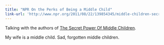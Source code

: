 ```yaml
---
title: "NPR On the Perks of Being a Middle Child"
link-url: 'http://www.npr.org/2011/08/22/139854345/middle-children-secret-agents-of-change?ft=1&f=100'
---
```

<p>Talking with the authors of <a href="http://www.amazon.ca/gp/product/1594630801/ref=as_li_ss_tl?ie=UTF8&amp;tag=farawsoclos0a-20&amp;linkCode=as2&amp;camp=15121&amp;creative=390961&amp;creativeASIN=1594630801" title="" target="">The Secret Power Of Middle Children</a>.</p>
<p>My wife is a middle child. Sad, forgotten middle children.</p>

